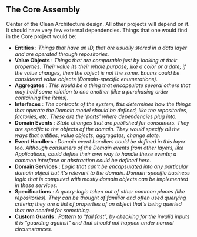 ﻿## The Core Assembly

Center of the Clean Architecture design. All other projects will depend on it. It should have very few external dependencies. Things that one would find in the Core project would be:

- **Entities** : *Things that have an ID, that are usually stored in a data layer and are operated through repositories.*
- **Value Objects** : *Things that are comparable just by looking at their properties. Their value its their whole purpose, like a color or a date; if the value changes, then the object is not the same. Enums could be considered value objects (Domain-specific enumerations).*
- **Aggregates** : *This would be a thing that encapsulate several others that may hold some relation to one another (like a purchasing order containing line items).*
- **Interfaces** : *The contracts of the system, this determines how the things that operate the Domain model should be defined, like the repositories, factories, etc. These are the 'ports' where dependencies plug into.*
- **Domain Events** : *State changes that are published for consumers. They are specific to the objects of the domain. They would specify all the ways that entities, value objects, aggregates, change state.*
- **Event Handlers** : *Domain event handlers could be defined in this layer too. Although consumers of the Domain events from other layers, like Applications, could define their own way to handle these events; a common interface or abstraction could be defined here.*
- **Domain Services** : *Logic that can't be encapsulated into any particular domain object but it's relevant to the domain. Domain-specific business logic that is computed with mostly domain objects can be implemented in these services.* 
- **Specifications** : *A query-logic taken out of other common places (like repositories). They can be thought of familiar and often used querying criteria; they are a list of properties of an object that's being queried that are needed for something.*
- **Custom Guards** : *Pattern to "fail fast", by checking for the invalid inputs it is "guarding against" and that should not happen under normal circumstances*.